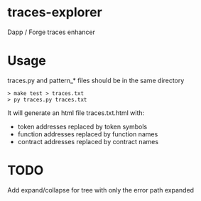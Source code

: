 # traces-explorer
Dapp / Forge traces enhancer

# Usage

traces.py and pattern_* files should be in the same directory

```
> make test > traces.txt
> py traces.py traces.txt
```

It will generate an html file traces.txt.html with:
- token addresses replaced by token symbols
- function addresses replaced by function names
- contract addresses replaced by contract names

# TODO

Add expand/collapse for tree with only the error path expanded
